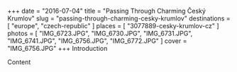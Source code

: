 +++
date    = "2016-07-04"
title   = "Passing Through Charming Český Krumlov"
slug    = "passing-through-charming-cesky-krumlov"
destinations = [ "europe", "czech-republic" ]
places  = [ "3077889-cesky-krumlov-cz" ]
photos  = [
  "IMG_6723.JPG", "IMG_6730.JPG", "IMG_6731.JPG", "IMG_6741.JPG", "IMG_6756.JPG",
  "IMG_6772.JPG"
]
cover = "IMG_6756.JPG"
+++
Introduction
<!--more-->
Content